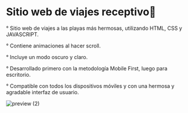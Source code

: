 # Sitio web de viajes receptivo🌊

° Sitio web de viajes a las playas más hermosas, utilizando HTML, CSS y JAVASCRIPT. 

° Contiene animaciones al hacer scroll. 

° Incluye un modo oscuro y claro.

° Desarrollado primero con la metodología Mobile First, luego para escritorio. 

° Compatible con todos los dispositivos móviles y con una hermosa y agradable interfaz de usuario.


![preview (2)](https://user-images.githubusercontent.com/110701001/224597906-13322183-ab26-4d2f-8b4b-87a7b017c112.png)
